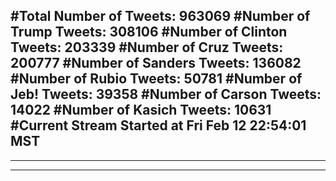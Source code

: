 #Total Number of Tweets: 963069 
#Number of Trump Tweets: 308106
#Number of Clinton Tweets: 203339
#Number of Cruz Tweets: 200777
#Number of Sanders Tweets: 136082
#Number of Rubio Tweets: 50781
#Number of Jeb! Tweets: 39358
#Number of Carson Tweets: 14022
#Number of Kasich Tweets: 10631
#Current Stream Started at Fri Feb 12 22:54:01 MST
---
---
---
